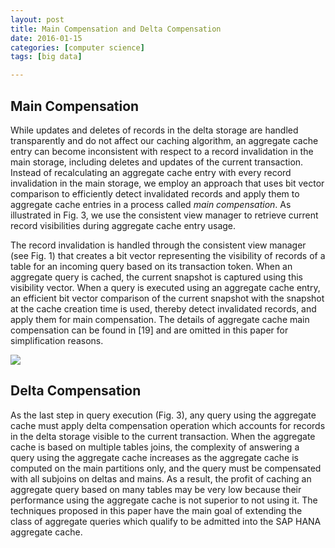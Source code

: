 ```yaml
---
layout: post
title: Main Compensation and Delta Compensation
date: 2016-01-15
categories: [computer science]
tags: [big data]

---
```



## Main Compensation

While updates and deletes of records in the delta storage are handled transparently and do not affect our caching algorithm, an aggregate cache entry can become inconsistent with respect to a record invalidation in the main storage, including deletes and updates of the current transaction. Instead of recalculating an aggregate cache entry with every record invalidation in the main storage, we employ an approach that uses bit vector comparison to efficiently detect invalidated records and apply them to aggregate cache entries in a process called *main compensation*. As illustrated in Fig. 3, we use the consistent view manager to retrieve current record visibilities during aggregate cache entry usage.

The record invalidation is handled through the consistent view manager (see Fig. 1) that creates a bit vector representing the visibility of records of a table for an incoming query based on its transaction token. When an aggregate query is cached, the current snapshot is captured using this visibility vector. When a query is executed using an aggregate cache entry, an efficient bit vector comparison of the current snapshot with the snapshot at the cache creation time is used, thereby detect invalidated records, and apply them for main compensation. The details of aggregate cache main compensation can be found in [19] and are omitted in this paper for simplification reasons.

![](http://sungsoo.github.com/images/qp-ac.png)


## Delta Compensation
As the last step in query execution (Fig. 3), any query using the aggregate cache must apply delta compensation operation which accounts for records in the delta storage visible to the current transaction. When the aggregate cache is based on multiple tables joins, the complexity of answering a query using the aggregate cache increases as the aggregate cache is computed on the main partitions only, and the query must be compensated with all subjoins on deltas and mains. As a result, the profit of caching an aggregate query based on many tables may be very low because their performance using the aggregate cache is not superior to not using it. The techniques proposed in this paper have the main goal of extending the class of aggregate queries which qualify to be admitted into the SAP HANA aggregate cache.